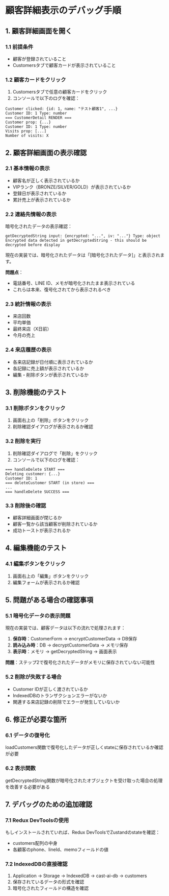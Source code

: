 # 顧客詳細表示のデバッグ手順

## 1. 顧客詳細画面を開く

### 1.1 前提条件
- 顧客が登録されていること
- Customersタブで顧客カードが表示されていること

### 1.2 顧客カードをクリック
1. Customersタブで任意の顧客カードをクリック
2. コンソールで以下のログを確認：

```
Customer clicked: {id: 1, name: "テスト顧客1", ...}
Customer ID: 1 Type: number
=== CustomerDetail RENDER ===
Customer prop: {...}
Customer ID: 1 Type: number
Visits prop: [...]
Number of visits: X
```

## 2. 顧客詳細画面の表示確認

### 2.1 基本情報の表示
- 顧客名が正しく表示されているか
- VIPランク（BRONZE/SILVER/GOLD）が表示されているか
- 登録日が表示されているか
- 累計売上が表示されているか

### 2.2 連絡先情報の表示
暗号化されたデータの表示確認：

```
getDecryptedString input: {encrypted: "...", iv: "..."} Type: object
Encrypted data detected in getDecryptedString - this should be decrypted before display
```

現在の実装では、暗号化されたデータは「[暗号化されたデータ]」と表示されます。

**問題点**：
- 電話番号、LINE ID、メモが暗号化されたまま表示されている
- これらは本来、復号化されてから表示されるべき

### 2.3 統計情報の表示
- 来店回数
- 平均単価
- 最終来店（X日前）
- 今月の売上

### 2.4 来店履歴の表示
- 各来店記録が日付順に表示されているか
- 各記録に売上額が表示されているか
- 編集・削除ボタンが表示されているか

## 3. 削除機能のテスト

### 3.1 削除ボタンをクリック
1. 画面右上の「削除」ボタンをクリック
2. 削除確認ダイアログが表示されるか確認

### 3.2 削除を実行
1. 削除確認ダイアログで「削除」をクリック
2. コンソールで以下のログを確認：

```
=== handleDelete START ===
Deleting customer: {...}
Customer ID: 1
=== deleteCustomer START (in store) ===
...
=== handleDelete SUCCESS ===
```

### 3.3 削除後の確認
- 顧客詳細画面が閉じるか
- 顧客一覧から該当顧客が削除されているか
- 成功トーストが表示されるか

## 4. 編集機能のテスト

### 4.1 編集ボタンをクリック
1. 画面右上の「編集」ボタンをクリック
2. 編集フォームが表示されるか確認

## 5. 問題がある場合の確認事項

### 5.1 暗号化データの表示問題
現在の実装では、顧客データは以下の流れで処理されます：

1. **保存時**：CustomerForm → encryptCustomerData → DB保存
2. **読み込み時**：DB → decryptCustomerData → メモリ保存
3. **表示時**：メモリ → getDecryptedString → 画面表示

**問題**：ステップ2で復号化されたデータがメモリに保存されていない可能性

### 5.2 削除が失敗する場合
- Customer IDが正しく渡されているか
- IndexedDBのトランザクションエラーがないか
- 関連する来店記録の削除でエラーが発生していないか

## 6. 修正が必要な箇所

### 6.1 データの復号化
loadCustomers関数で復号化したデータが正しくstateに保存されているか確認が必要

### 6.2 表示関数
getDecryptedString関数が暗号化されたオブジェクトを受け取った場合の処理を改善する必要がある

## 7. デバッグのための追加確認

### 7.1 Redux DevToolsの使用
もしインストールされていれば、Redux DevToolsでZustandのstateを確認：
- customers配列の中身
- 各顧客のphone、lineId、memoフィールドの値

### 7.2 IndexedDBの直接確認
1. Application → Storage → IndexedDB → cast-ai-db → customers
2. 保存されているデータの形式を確認
3. 暗号化されたフィールドの構造を確認